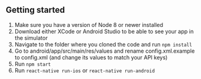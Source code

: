 ## Getting started

1. Make sure you have a version of Node 8 or newer installed
2. Download either XCode or Android Studio to be able to see your app in the simulator
3. Navigate to the folder where you cloned the code and run `npm install`
4. Go to android/app/src/main/res/values and rename config.xml.example to config.xml (and change its values to match your API keys)
5. Run `npm start`
6. Run `react-native run-ios` or `react-native run-android`
